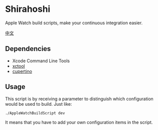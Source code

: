 # Shirahoshi
Apple Watch build scripts, make your continuous integration easier.


[中文](https://github.com/cjtcwyk/Shirahoshi/blob/master/README_ZH.md)

## Dependencies
* Xcode Command Line Tools
* [xctool](https://github.com/facebook/xctool)
* [cupertino](https://github.com/nomad/cupertino)

## Usage
This script is by receiving a parameter to distinguish which configuration would be used to build. Just like:

~~~
./AppleWatchBuildScript dev
~~~

It means that you have to add your own configuration items in the script.